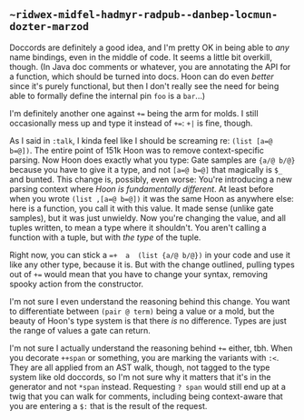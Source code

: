 ## `~ridwex-midfel-hadmyr-radpub--danbep-locmun-dozter-marzod`
Doccords are definitely a good idea, and I'm pretty OK in being able to *any* name bindings, even in the middle of code. It seems a little bit overkill, though. (In Java doc comments or whatever, you are annotating the API for a function, which should be turned into docs. Hoon can do even *better* since it's purely functional, but then I don't really see the need for being able to formally define the internal pin `foo` is a `bar`...)

I'm definitely another one against `+=` being the arm for molds. I still occasionally mess up and type it instead of `+=`: `+|` is fine, though.

As I said in `:talk`, I kinda feel like I should be screaming re: `(list [a=@ b=@])`. The entire point of 151k Hoon was to remove context-specific parsing. Now Hoon does exactly what you type: Gate samples are `{a/@ b/@}` because you have to give it a type, and not `[a=@ b=@]` that magically is `$_` and bunted. This change is, possibly, even worse: You're introducing a new parsing context where *Hoon is fundamentally different*. At least before when you wrote `(list ,[a=@ b=@])` it was the same Hoon as anywhere else: here is a function, you call it with this value. It made sense (unlike gate samples), but it was just unwieldy. Now you're changing the value, and all tuples written, to mean a type where it shouldn't. You aren't calling a function with a tuple, but with *the type* of the tuple.

Right now, you can stick a `=+  a  (list {a/@ b/@})` in your code and use it like any other type, because it is. But with the change outlined, pulling types out of `+=` would mean that you have to change your syntax, removing spooky action from the constructor.

I'm not sure I even understand the reasoning behind this change. You want to differentiate between `(pair @ term)` being a value or a mold, but the beauty of Hoon's type system is that there *is* no difference. Types are just the range of values a gate can return.

I'm not sure I actually understand the reasoning behind `+=` either, tbh. When you decorate `++span` or something, you are marking the variants with `:<`. They are all applied from an AST walk, though, not tagged to the type system like old doccords, so I'm not sure why it matters that it's in the generator and not `*span` instead. Requesting `? span` would still end up at a twig that you can walk for comments, including being context-aware that you are entering a `$:` that is the result of the request.